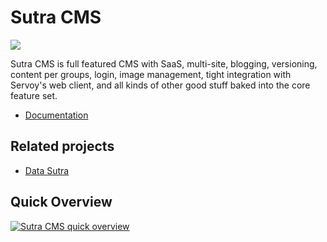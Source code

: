 # Sutra CMS

![](https://img.shields.io/badge/Servoy-v6.1.6-orange.svg)

Sutra CMS is full featured CMS with SaaS, multi-site, blogging, versioning, content per groups, login, image management, tight integration with Servoy's web client, and all kinds of other good stuff baked into the core feature set.

- [Documentation](https://datamosaic.github.io/sutra-cms/documentation/index.html)

## Related projects

- [Data Sutra](https://github.com/datamosaic/data-sutra)


## Quick Overview

[![Sutra CMS quick overview](https://img.youtube.com/vi/5jeRwLY1eeI/0.jpg)](hhttps://youtu.be/5jeRwLY1eeI)